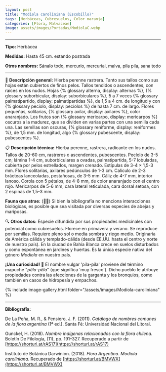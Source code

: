 ```yaml
---
layout: post
title: "Modiola caroliniana (Escobillo)"
tags: [Herbáceas, Cubresuelos, Color naranja]
categories: [Flora, Malvaceae]
image: assets/images/Portadas/ModiolaC.webp
---
```


***

**Tipo:** Herbácea

**Medidas:** Hasta 45 cm. estando postrada

**Otros nombres:** Sánalo todo, mercurio, mercurial, malva, pila pila, sana todo

***

🌱 **Descripción general:** Hierba perenne rastrera. Tanto sus tallos como sus hojas están cubiertos de finos pelos. Tallos tendidos o ascendentes, con raíces en los nudos. Hojas {% glossary alterna, display: alternas %}, {% glossary suborbicular, display: suborbiculares %}, 5 a 7 veces {% glossary palmatipartido, display: palmatipartidas %}, de 1,5 a 4 cm. de longitud y con {% glossary peciolo, display: pecíolos %} de hasta 7 cm. de largo. Flores pequeñas, solitarias, {% glossary axilar, display: axilares %}, color anaranjado. Los frutos son {% glossary mericarpo, display: mericarpos %} oscuros a la madurez, que se dividen en varias partes con una semilla cada una. Las semillas son oscuras, {% glossary reniforme, display: reniformes %}, de 1,5 mm. de longitud, algo {% glossary pubescente, display: pubescentes %}.

📋 **Descripción técnica:** Hierba perenne, rastrera, radicante en los nudos. Tallos de 20-60 cm, rastreros o ascendentes, pubescentes. Pecíolo de 3-5 cm; lámina 1-4 cm, suborbiculares a ovadas, palmatipartida, 5-7 lobuladas, cubierta por pelos estrellados, margen crenado. Estípulas de 3-4 × 1,5-3 mm. Flores solitarias, axilares pedúnculos de 1-3 cm. Calículo de 2-3 brácteas lanceoladas, pestañosas, de 3-5 mm. Cáliz de 4-7 mm, interior lanoso. Corola con 5 pétalos, de 4-8 mm, de color anaranjado con el centro rojo. Mericarpos de 5-6 mm, cara lateral reticulada, cara dorsal setosa, con 2 espinas de 1,5-3 mm.

**Fauna que atrae:** (🦋🐝) Si bien la bibliografía no menciona interacciones biológicas, es posible que sea visitada por diversas especies de abejas y mariposas.

🔍 **Otros datos:** Especie difundida por sus propiedades medicinales con potencial como cubresuelos. Florece en primavera y verano. Se reproduce por semillas. Requiere pleno sol o media sombra y riego medio. Originaria de América cálida y templado-cálida (desde EE.UU. hasta el centro y norte de nuestro país). En la ciudad de Bahía Blanca crece en suelos disturbados y como espontánea en jardines y huertas. Es la única especie nativa del género *Modiola* en nuestro país.

**¡Una curiosidad!** 👀 El nombre vulgar 'pila-pila' proviene del término mapuche "*pëla-pëla*" (que significa 'muy fresco'). Dicho pueblo le atribuye propiedades contra las afecciones de la garganta y los bronquios, como también en casos de hidropesía y empachos.

 {% include image-gallery.html folder="/assets/images/Modiola-caroliniana" %}

***

**Bibliografía:**

De La Peña, M. R., & Pensiero, J. F. (2011). *Catálogo de nombres comunes de la flora argentina* (1ª ed.). Santa Fé: Universidad Nacional del Litoral.

Gunckel, H. (2018). *Nombre indígenas relacionados con la flora chilena.* Boletín De Filología, (11), pp. 191–327. Recuperado a partir de 
[https://shorturl.at/rAS17](https://shorturl.at/rAS17)

Instituto de Botánica Darwinion. (2018). *Flora Argentina. Modiola caroliniana*. Recuperado de 
[https://shorturl.at/BMVWX](https://shorturl.at/BMVWX)

